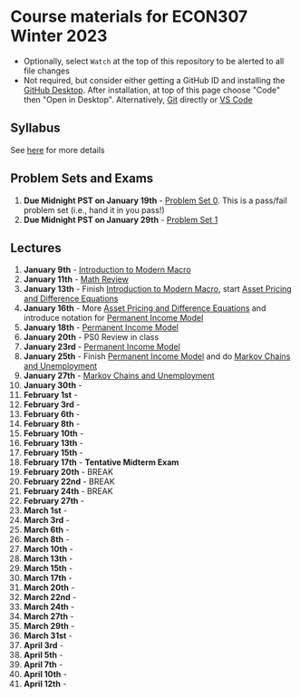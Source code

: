 # Course materials for ECON307 Winter 2023
- Optionally, select `Watch` at the top of this repository to be alerted to all file changes
- Not required, but consider either getting a GitHub ID and installing the [GitHub Desktop](https://desktop.github.com/).  After installation, at top of this page choose "Code" then "Open in Desktop".  Alternatively, [Git](https://git-scm.com/downloads) directly or [VS Code](https://docs.microsoft.com/en-us/azure/developer/javascript/how-to/with-visual-studio-code/clone-github-repository?tabs=create-repo-command-palette%2Cinitialize-repo-activity-bar%2Ccreate-branch-command-palette%2Ccommit-changes-command-palette%2Cpush-command-palette)

## Syllabus
See [here](syllabus.md) for more details

## Problem Sets and Exams

1. **Due Midnight PST on January 19th** - [Problem Set 0](/problem_sets/problem_set_0.pdf). This is a pass/fail problem set (i.e., hand it in you pass!)
2. **Due Midnight PST on January 29th** - [Problem Set 1](/problem_sets/problem_set_1.pdf)

<!--
1. **Due Midnight PST on January 30th** - [Problem Set 1](/problem_sets/problem_set_1.pdf)
2. **Due Midnight PST on February 8th** - [Problem Set 2](/problem_sets/problem_set_2.pdf)
3. **Due Midnight PST on February 15th** - [Problem Set 3](/problem_sets/problem_set_3.pdf)
4. [Midterm Practice Problems](/problem_sets/midterm_practice_problems.pdf)
5. **February 18th** - Midterm Exam 12:15-2:15 in IONA 167
6. **Due Midnight PST on March 13th** - [Problem Set 4](/problem_sets/problem_set_4.pdf)
7. **Due Midnight PST on March 27th** - [Problem Set 5](/problem_sets/problem_set_5.pdf)
8. **Due Midnight PST on April 10th** - [Problem Set 6](/problem_sets/problem_set_6.pdf).  Grading is pass/fail on this one.
9.  [Final Practice Problems](/problem_sets/final_practice_problems.pdf)
-->

## Lectures
1. **January 9th** - [Introduction to Modern Macro](/lecture_notes/intro_to_modern_macro.pdf)
2. **January 11th** - [Math Review](/lecture_notes/math_review.pdf)
3. **January 13th** - Finish [Introduction to Modern Macro](/lecture_notes/intro_to_modern_macro.pdf), start [Asset Pricing and Difference Equations](/lecture_notes/asset_pricing_difference_equations.pdf)
4. **January 16th** - More [Asset Pricing and Difference Equations](/lecture_notes/asset_pricing_difference_equations.pdf) and introduce notation for [Permanent Income Model](/lecture_notes/permanent_income.pdf)
5. **January 18th** -  [Permanent Income Model](/lecture_notes/permanent_income.pdf)
6. **January 20th** - PS0 Review in class
7. **January 23rd** - [Permanent Income Model](/lecture_notes/permanent_income.pdf)
8. **January 25th** - Finish [Permanent Income Model](/lecture_notes/permanent_income.pdf) and do [Markov Chains and Unemployment](/lecture_notes/markov_chains_unemployment.pdf)
9. **January 27th** - [Markov Chains and Unemployment](/lecture_notes/markov_chains_unemployment.pdf)
10. **January 30th** -
11. **February 1st** -
12. **February 3rd** -
13. **February 6th** -
14. **February 8th** -
15. **February 10th** -
16. **February 13th** -
17. **February 15th** - 
18. **February 17th** - **Tentative Midterm Exam**
19. **February 20th** - BREAK
20. **February 22nd** - BREAK
21. **February 24th** - BREAK
22. **February 27th** - 
23. **March 1st** -
24. **March 3rd** -
25. **March 6th** -
26. **March 8th** -
27. **March 10th** -
28. **March 13th** -
29. **March 15th** -
30. **March 17th** -
31. **March 20th** -
32. **March 22nd** -
33. **March 24th** -
34. **March 27th** -
35. **March 29th** -
36. **March 31st** -
37. **April 3rd** -
38. **April 5th** -
39. **April 7th** -
40. **April 10th** -
41. **April 12th** -

<!--
1. **January 10th** - [Introduction to Modern Macro](/lecture_notes/intro_to_modern_macro.pdf)
2. **January 12th** - [Math Review](/lecture_notes/math_review.pdf)
3. **January 14th** - Finish [Introduction to Modern Macro](/lecture_notes/intro_to_modern_macro.pdf), start [Asset Pricing and Difference Equations](/lecture_notes/asset_pricing_difference_equations.pdf)
4. **January 17th** - More [Asset Pricing and Difference Equations](/lecture_notes/asset_pricing_difference_equations.pdf) and potentially start [Permanent Income Model](/lecture_notes/permanent_income.pdf)
5. **January 19th** - [Permanent Income Model](/lecture_notes/permanent_income.pdf)
6. **January 21th** - PS0 Review in class
7. **January 24th** - [Permanent Income Model](/lecture_notes/permanent_income.pdf)
8. **January 26th** - [Permanent Income Model](/lecture_notes/permanent_income.pdf) 
9. **January 28th** - Review last part of [Permanent Income Model](/lecture_notes/permanent_income.pdf) and start [Markov Chains and Unemployment](/lecture_notes/markov_chains_unemployment.pdf)
10. **January 31st** - PS1 Review in class
11. **February 2nd** - [Markov Chains and Unemployment](/lecture_notes/markov_chains_unemployment.pdf)
12. **February 4th** - [Stochastic Asset Pricing](/lecture_notes/stochastic_asset_pricing.pdf)
13. **February 7th** - **BACK IN PERSON** [Stochastic Asset Pricing](/lecture_notes/stochastic_asset_pricing.pdf)
14. **February 9th** -  [Stochastic Asset Pricing](/lecture_notes/stochastic_asset_pricing.pdf)
15. **February 11th** - PS2 Review in class
16. **February 14th** - [Stochastic Asset Pricing](/lecture_notes/stochastic_asset_pricing.pdf)
17. **February 16th** - PS3 and Midterm Practice Problems ([Midterm Practice Problems](/problem_sets/midterm_practice_problems.pdf)) Review Session
18. **February 18th** - Midterm Exam 12:15-2:15 in IONA 167
19. **February 21st** - Break
20. **February 23rd** - Break
21. **February 25th** - Break
22. **February 28th** - [Stochastic Permanent Income Model](/lecture_notes/stochastic_permanent_income.pdf)
23. **March 2nd** - [Stochastic Permanent Income Model](/lecture_notes/stochastic_permanent_income.pdf)
24. **March 4th** - Finish [Stochastic Permanent Income Model](/lecture_notes/stochastic_permanent_income.pdf) and start [Incomplete Markets](/lecture_notes/no_borrowing_dynamic_programming.pdf)
25. **March 7th** - [Incomplete Markets](/lecture_notes/no_borrowing_dynamic_programming.pdf)
26. **March 9th** - Finish [Incomplete Markets](/lecture_notes/no_borrowing_dynamic_programming.pdf) and do [Search](/lecture_notes/search.pdf)
27. **March 11th** - [Search](/lecture_notes/search.pdf)
28. **March 14th** - PS4 Review in class
29. **March 16th** - [General Equilibrium](/lecture_notes/general_equilibrium.pdf)
30. **March 18th** - [General Equilibrium](/lecture_notes/general_equilibrium.pdf)
31. **March 21st** - [General Equilibrium](/lecture_notes/general_equilibrium.pdf) and [Interest Rates](/lecture_notes/interest_rates.pdf)
32. **March 23rd** - [Interest Rates](/lecture_notes/interest_rates.pdf)
33. **March 25th** -  [Interest Rates](/lecture_notes/interest_rates.pdf)
34. **March 28th** - PS5 Review in class
35. **March 30th** - [Growth](/lecture_notes/growth.pdf)
36. **April 1st** -  [Growth](/lecture_notes/growth.pdf)
37. **April 4th** -  [Growth](/lecture_notes/growth.pdf) and [Growth and Fiscal Policy](/lecture_notes/growth_fiscal_policy.pdf)
38. **April 6th** -  [Growth and Fiscal Policy](/lecture_notes/growth_fiscal_policy.pdf)
39. **April 8th** - [Growth and Fiscal Policy](/lecture_notes/growth_fiscal_policy.pdf) and partial review of PS6
<!--
1.  **March 10th** - PS3 Review
2.  **March 12th** - [Incomplete Markets](/lecture_notes/no_borrowing_dynamic_programming.pdf) and start [Search](/lecture_notes/search.pdf)
3.  **March 15th** - [Search](/lecture_notes/search.pdf)
4.  **March 17th** -  [Search](/lecture_notes/search.pdf)
5.  **March 19th** - PS4 Review
6.  **March 22nd** - **Midterm #2**
7.  **March 24th** - [General Equilibrium](/lecture_notes/general_equilibrium.pdf)
8.  **March 26th** - [General Equilibrium](/lecture_notes/general_equilibrium.pdf)
9.  **March 29th** - [Interest Rates](/lecture_notes/interest_rates.pdf)
10. **March 31st** - Midterm Review
11. **April 7th** - [Interest Rates](/lecture_notes/interest_rates.pdf)
12. **April 9th** - [Interest Rates](/lecture_notes/interest_rates.pdf) and [Growth](/lecture_notes/growth.pdf)
13. **April 12th** - [Growth](/lecture_notes/growth.pdf)
14. **April 14th** - [Growth](/lecture_notes/growth.pdf) and maybe [Growth and Fiscal Policy](/lecture_notes/growth_fiscal_policy.pdf)
-->